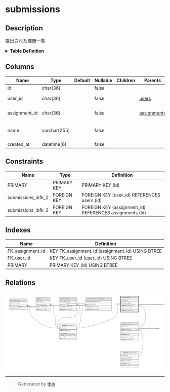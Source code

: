# submissions

## Description

提出された課題一覧

<details>
<summary><strong>Table Definition</strong></summary>

```sql
CREATE TABLE `submissions` (
  `id` char(36) COLLATE utf8mb4_bin NOT NULL,
  `user_id` char(36) COLLATE utf8mb4_bin NOT NULL,
  `assignment_id` char(36) COLLATE utf8mb4_bin NOT NULL,
  `name` varchar(255) COLLATE utf8mb4_bin NOT NULL,
  `created_at` datetime(6) NOT NULL,
  PRIMARY KEY (`id`),
  KEY `FK_user_id` (`user_id`),
  KEY `FK_assignment_id` (`assignment_id`),
  CONSTRAINT `submissions_ibfk_1` FOREIGN KEY (`user_id`) REFERENCES `users` (`id`),
  CONSTRAINT `submissions_ibfk_2` FOREIGN KEY (`assignment_id`) REFERENCES `assignments` (`id`)
) ENGINE=InnoDB DEFAULT CHARSET=utf8mb4 COLLATE=utf8mb4_bin
```

</details>

## Columns

| Name          | Type         | Default | Nullable | Children | Parents                       | Comment            |
| ------------- | ------------ | ------- | -------- | -------- | ----------------------------- | ------------------ |
| id            | char(36)     |         | false    |          |                               |                    |
| user_id       | char(36)     |         | false    |          | [users](users.md)             | 提出した学生のID          |
| assignment_id | char(36)     |         | false    |          | [assignments](assignments.md) | 対象課題のID            |
| name          | varchar(255) |         | false    |          |                               | 提出したファイル名          |
| created_at    | datetime(6)  |         | false    |          |                               |                    |

## Constraints

| Name               | Type        | Definition                                              |
| ------------------ | ----------- | ------------------------------------------------------- |
| PRIMARY            | PRIMARY KEY | PRIMARY KEY (id)                                        |
| submissions_ibfk_1 | FOREIGN KEY | FOREIGN KEY (user_id) REFERENCES users (id)             |
| submissions_ibfk_2 | FOREIGN KEY | FOREIGN KEY (assignment_id) REFERENCES assignments (id) |

## Indexes

| Name             | Definition                                       |
| ---------------- | ------------------------------------------------ |
| FK_assignment_id | KEY FK_assignment_id (assignment_id) USING BTREE |
| FK_user_id       | KEY FK_user_id (user_id) USING BTREE             |
| PRIMARY          | PRIMARY KEY (id) USING BTREE                     |

## Relations

![er](submissions.svg)

---

> Generated by [tbls](https://github.com/k1LoW/tbls)
